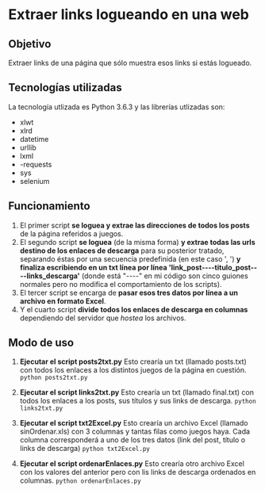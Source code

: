 # Extraer links logueando en una web

## Objetivo
Extraer links de una página que sólo muestra esos links si estás logueado.

## Tecnologías utilizadas
La tecnología utlizada es Python 3.6.3 y las librerías utlizadas son:
- xlwt
- xlrd
- datetime
- urllib
- lxml
- -requests
- sys
- selenium

## Funcionamiento
1. El primer script **se loguea y extrae las direcciones de todos los posts** de la página referidos a juegos.
2. El segundo script **se loguea** (de la misma forma) **y extrae todas las urls destino de los enlaces de descarga** para su posterior tratado, separando éstas por una secuencia predefinida (en este caso ', ') **y finaliza escribiendo en un txt línea por línea 'link_post----titulo_post----links_descarga'** (donde está "----" en mi código son cinco guiones normales pero no modifica el comportamiento de los scripts).
3. El tercer script se encarga de **pasar esos tres datos por línea a un archivo en formato Excel**.
4. Y el cuarto script **divide todos los enlaces de descarga en columnas** dependiendo del servidor que *hostea* los archivos.

## Modo de uso
1. **Ejecutar el script posts2txt.py**
Esto crearía un txt (llamado posts.txt) con todos los enlaces a los distintos juegos de la página en cuestión.
```python posts2txt.py```

2. **Ejecutar el script links2txt.py**
Esto crearía un txt (llamado final.txt) con todos los enlaces a los posts, sus títulos y sus links de descarga.
```python links2txt.py```

3. **Ejecutar el script txt2Excel.py**
Esto crearía un archivo Excel (llamado sinOrdenar.xls) con 3 columnas y tantas filas como juegos haya. Cada columna corresponderá a uno de los tres datos (link del post, título o links de descarga)
```python txt2Excel.py```

4. **Ejecutar el script ordenarEnlaces.py**
Esto crearía otro archivo Excel con los valores del anterior pero con lis links de descarga ordenados en columnas.
```python ordenarEnlaces.py```
